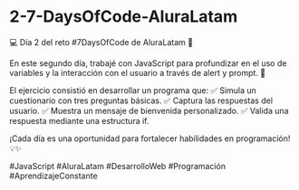# 2-7-DaysOfCode-AluraLatam
💻 Día 2 del reto #7DaysOfCode de AluraLatam 🎯

En este segundo día, trabajé con JavaScript para profundizar en el uso de variables y la interacción con el usuario a través de alert y prompt. 🚀

El ejercicio consistió en desarrollar un programa que:
✅ Simula un cuestionario con tres preguntas básicas.
✅ Captura las respuestas del usuario.
✅ Muestra un mensaje de bienvenida personalizado.
✅ Valida una respuesta mediante una estructura if.

¡Cada día es una oportunidad para fortalecer habilidades en programación! 💡✨

#JavaScript #AluraLatam #DesarrolloWeb #Programación #AprendizajeConstante
